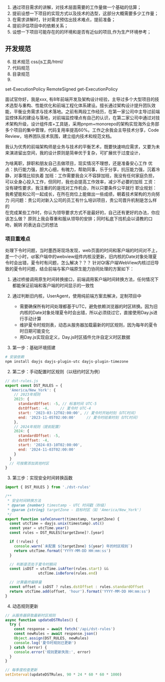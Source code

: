 1. 通过项目需求的讲解，对技术层面需要的工作量做一个基础的估算；
2. 提前设想一下项目的实现方式以及技术的选型，这部分大概需要多少工作量；
3. 在需求讲解时，针对需求预估出技术难点，提前准备；
4. 提前评估项目中的依赖关系；
5. 设想一下项目可能存在的的环境和是否有近似的项目,作为生产环境参考；

## 开发规范
6. 技术规范 css/js工具/html/
7. 代码规范
8. 目录规范
9. 




set-ExecutionPolicy RemoteSigned
get-ExecutionPolicy

面试官你好，我是xxx, 有8年前端开发及架构设计经验，主导过多个大型项目的技术选型与重构、性能优化和前端工程化体系建设。擅长通过架构设计提升团队效能，平衡业务需求与技术落地。之前有两段工作经历，在第一家公司中主导过前端监控体系的建设与落地，对前端监控埋点有自己的认识，在第二家公司中通过对技术架构升级，设计组件库+工具链，采用pnpm+monorepo的架构实现海外业务部多个项目的集中管理，代码复用率提高60%。工作之余我会主导技术分享，Code Review，培养团队技术氛围，建立组内技术和规范文档。

我认为优秀的前端架构师是业务与技术的平衡艺术，既要快速响应需求，又要为未来演进留出空间，我的设计原则是简单优于复杂，可扩展优于过度设计，

为啥离职，辞职和朋友自己去做项目，现实情况不理想，还是准备安心工作
优点：执行能力强，胆大心细，有魄力，帮助同事，乐于分享，抗压能力强，沉着冷静，对事情比较执着
加班：工作需要我会义不容辞加班，我没有任何家庭负担，可以全身心投入工作，但同时，我也会提高工作效率，减少不必要的加班
工资：没有硬性要求，我注重的的是找对工作机会，所以只要条件公平就行
职业规划：我希望能和公司一起成长，在所在岗位上能做出一些成绩，朝着技术架构的方向努力
问问题：贵公司对新入公司的员工有什么培训项目，贵公司晋升机制是怎么样的              
在完成某些工作时，你认为领导要求方式不是最好的，自己还有更好的办法，你应该怎么做？ 原则上我会尊重和服从领导的安排；同时私底下找机会以请教的口吻，婉转
的表达自己的想法

### 项目重难点
处理下令时问题，当时墨西哥现场发现，web页面的时间和客户端的时间对不上，差一个小时，qt客户端中的webview组件内核没更新，旧内核的Date对象处理夏令时会出错，夏令时有问题，怎么解决？？？
针对Qt客户端WebView内核过旧导致的夏令时问题，结合前端与客户端原生能力协同处理的方案如下：
1. 通过桥接调用原生时间转换接口，前端调用客户端时间转换方法，任何情况下都能保证前端和客户端的时间显示的一致性
2. 通过判断旧内核，UserAgent，使用纯前端方案去解决，定制项目中
    - 需要确保所有时间处理都基于UTC，避免依赖浏览器的时区转换。因为旧内核的Date对象处理夏令时会出错，所以必须绕过它，直接使用Day.js进行手动计算
    - 维护夏令时规则表，动态从服务器加载最新的时区规则，因为每年的夏令时日期可能变化
    - 用Day.js实现自定义，Day.js时区插件允许自定义时区数据

1. 第一步：基础环境搭建
```bash
# 安装依赖
npm install dayjs dayjs-plugin-utc dayjs-plugin-timezone
```
2. 第二步：手动配置时区规则（以纽约时区为例）
```js
// dst-rules.js
export const DST_RULES = {
  'America/New_York': {
    // 2023年规则
    2023: {
      standardOffset: -5, // 标准时间 UTC-5
      dstOffset: -4,     // 夏令时 UTC-4
      start: '2023-03-12T02:00:00', // 夏令时开始时刻（UTC时间）
      end: '2023-11-05T02:00:00'     // 夏令时结束时刻（UTC时间）
    },
    // 2024年规则（提前配置）
    2024: {
      standardOffset: -5,
      dstOffset: -4,
      start: '2024-03-10T02:00:00',
      end: '2024-11-03T02:00:00'
    }
  }
  // 可按需添加其他时区
}
```
3. 第三步：实现安全时间转换函数
```js
import { DST_RULES } from './dst-rules'

/**
 * 安全时间转换方法
 * @param {number} timestamp - UTC 时间戳（秒级）
 * @param {string} targetZone - 目标时区（如 'America/New_York'）
 */
export function safeConvert(timestamp, targetZone) {
  const utcTime = dayjs.unix(timestamp).utc()
  const year = utcTime.year()
  const rules = DST_RULES[targetZone]?.[year]

  if (!rules) {
    console.warn(`未配置 ${targetZone} ${year} 年的时区规则`)
    return utcTime.format('YYYY-MM-DD HH:mm:ss')
  }

  // 判断是否处于夏令时期间
  const isDST = utcTime.isAfter(rules.start) && 
               utcTime.isBefore(rules.end)

  // 计算最终偏移量
  const offset = isDST ? rules.dstOffset : rules.standardOffset
  return utcTime.add(offset, 'hour').format('YYYY-MM-DD HH:mm:ss')
}
```
4. 动态规则更新
```js
// 从服务器获取最新时区规则
async function updateDSTRules() {
  try {
    const response = await fetch('/api/dst-rules')
    const newRules = await response.json()
    Object.assign(DST_RULES, newRules)
    console.log('夏令时规则已更新')
  } catch (error) {
    console.error('规则更新失败:', error)
  }
}

// 每季度检查更新
setInterval(updateDSTRules, 90 * 24 * 60 * 60 * 1000)
```
### 


